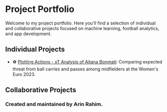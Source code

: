 # Project Portfolio 

Welcome to my project portfolio. Here you'll find a selection of individual and collaborative projects focused on machine learning, football analytics, and app development. 

## Individual Projects 
- ⚽️ [Plotting Actions - xT Analysis of Aitana Bonmatí](./Plotting-Actions/): Comparing expected threat from ball carries and passes among midfielders at the Women's Euro 2023.

## Collaborative Projects 

### Created and maintained by Arin Rahim.
